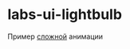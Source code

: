 # labs-ui-lightbulb

Пример [сложной] анимации 

[сложной]:<https://s-media-cache-ak0.pinimg.com/originals/60/59/3e/60593e973b506fa462bf2048625cb1fb.gif>
